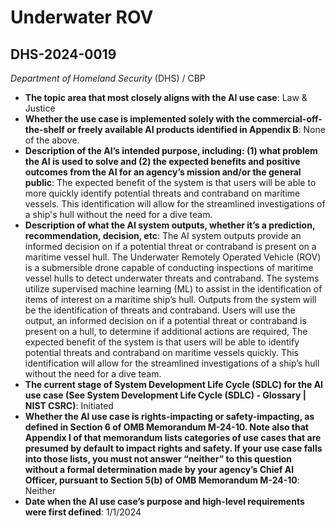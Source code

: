 # Underwater ROV
## DHS-2024-0019
_Department of Homeland Security_ (DHS) / CBP


+ **The topic area that most closely aligns with the AI use case**: Law & Justice
+ **Whether the use case is implemented solely with the commercial-off-the-shelf or freely available AI products identified in Appendix B**: None of the above.
+ **Description of the AI’s intended purpose, including: (1) what problem the AI is used to solve and (2) the expected benefits and positive outcomes from the AI for an agency’s mission and/or the general public**: The expected benefit of the system is that users will be able to more quickly identify potential threats and contraband on maritime vessels. This identification will allow for the streamlined investigations of a ship's hull without the need for a dive team.
+ **Description of what the AI system outputs, whether it’s a prediction, recommendation, decision, etc**: The AI system outputs provide an informed decision on if a potential threat or contraband is present on a maritime vessel hull.
The Underwater Remotely Operated Vehicle (ROV) is a submersible drone capable of conducting inspections of maritime vessel hulls to detect underwater threats and contraband. The systems utilize supervised machine learning (ML) to assist in the identification of items of interest on a maritime ship’s hull. Outputs from the system will be the identification of threats and contraband. Users will use the output, an informed decision on if a potential threat or contraband is present on a hull, to determine if additional actions are required, The expected benefit of the system is that users will be able to identify potential threats and contraband on maritime vessels quickly. This identification will allow for the streamlined investigations of a ship’s hull without the need for a dive team. 
+ **The current stage of System Development Life Cycle (SDLC) for the AI use case (See System Development Life Cycle (SDLC) - Glossary | NIST CSRC)**: Initiated
+ **Whether the AI use case is rights-impacting or safety-impacting, as defined in Section 6 of OMB Memorandum M-24-10. Note also that Appendix I of that memorandum lists categories of use cases that are presumed by default to impact rights and safety. If your use case falls into those lists, you must not answer “neither” to this question without a formal determination made by your agency’s Chief AI Officer, pursuant to Section 5(b) of OMB Memorandum M-24-10**: Neither
+ **Date when the AI use case’s purpose and high-level requirements were first defined**: 1/1/2024